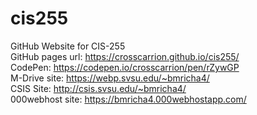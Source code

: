 # cis255
GitHub Website for CIS-255 <br />
GitHub pages url: https://crosscarrion.github.io/cis255/ <br />
CodePen: https://codepen.io/crosscarrion/pen/rZywGP <br />
M-Drive site: https://webp.svsu.edu/~bmricha4/ <br />
CSIS Site: http://csis.svsu.edu/~bmricha4/ <br />
000webhost site: https://bmricha4.000webhostapp.com/ <br />
